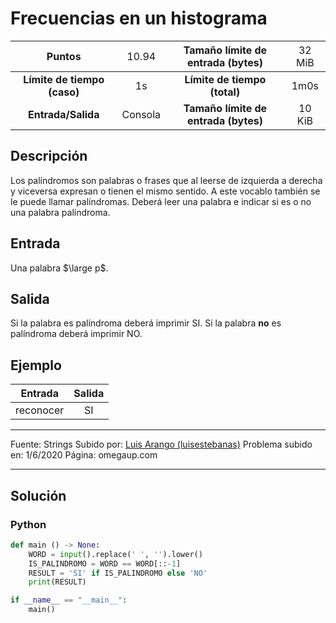 # Frecuencias en un histograma

|           Puntos          |<span style="font-weight: normal;">10.94</span>|  Tamaño límite de entrada (bytes)  |<span style="font-weight: normal;">32 MiB</span>|
|      :------------:       |               :------------:                  |           :------------:           | :------------: |
|**Límite de tiempo (caso)**|                     1s                        |    **Límite de tiempo (total)**    |      1m0s      |
|     **Entrada/Salida**    |                  Consola                      |**Tamaño límite de entrada (bytes)**|     10 KiB     |


## Descripción
Los palíndromos son palabras o frases que al leerse de izquierda a derecha y viceversa expresan o tienen el mismo sentido. A este vocablo también se le puede llamar palíndromas. Deberá leer una palabra  e indicar si es o no una palabra palíndroma.

## Entrada
Una palabra $\large p$.

## Salida
Si la palabra es palíndroma deberá imprimir SI. Si la palabra **no** es palíndroma deberá imprimir NO.

## Ejemplo
<table style="text-align: center;" >
    <thead>
        <tr>
            <th>Entrada</th>
            <th>Salida</th>
        </tr>
    </thead>
    <tbody>
        <tr>
            <td>
                reconocer
            </td>
            <td>SI</td>
        </tr>
    </tbody>
</table>

------------

Fuente: Strings
Subido por: [Luis Arango (luisestebanas)](https://omegaup.com/profile/luisestebanas/ "Luis Arango (luisestebanas)")
Problema subido en: 1/6/2020
Página: omegaup.com

------------

## Solución
### Python
```py
def main () -> None:
    WORD = input().replace(' ', '').lower()
    IS_PALINDROMO = WORD == WORD[::-1]
    RESULT = 'SI' if IS_PALINDROMO else 'NO'
    print(RESULT)

if __name__ == "__main__":
    main()
```